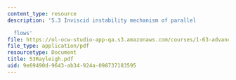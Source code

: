 ```yaml
---
content_type: resource
description: '5.3 Inviscid instability mechanism of parallel

  flows'
file: https://ol-ocw-studio-app-qa.s3.amazonaws.com/courses/1-63-advanced-fluid-dynamics-of-the-environment-fall-2002/9e69490d9643ab34924a098737183595_53Rayleigh.pdf
file_type: application/pdf
resourcetype: Document
title: 53Rayleigh.pdf
uid: 9e69490d-9643-ab34-924a-098737183595
---
```

